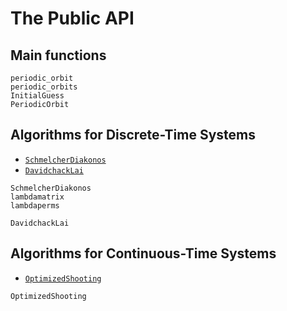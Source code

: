 # The Public API

## Main functions

```@docs
periodic_orbit
periodic_orbits
InitialGuess
PeriodicOrbit
```

## Algorithms for Discrete-Time Systems

- [`SchmelcherDiakonos`](@ref)
- [`DavidchackLai`](@ref)

```@docs
SchmelcherDiakonos
lambdamatrix
lambdaperms
```

```@docs
DavidchackLai
```


## Algorithms for Continuous-Time Systems

- [`OptimizedShooting`](@ref)

```@docs
OptimizedShooting
```